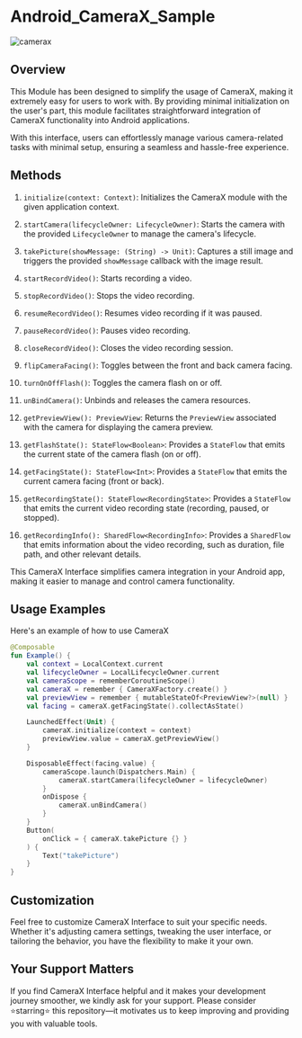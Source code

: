 # Android_CameraX_Sample
![camerax](https://github.com/lyh990517/Android_CameraX_Sample/assets/45873564/a96f2ccb-1583-40b2-b17f-a5b90ba0b5cd)

## Overview

This Module has been designed to simplify the usage of CameraX, making it extremely easy for users to work with. By providing minimal initialization on the user's part, this module facilitates straightforward integration of CameraX functionality into Android applications.

With this interface, users can effortlessly manage various camera-related tasks with minimal setup, ensuring a seamless and hassle-free experience.

## Methods

1. `initialize(context: Context)`: Initializes the CameraX module with the given application context.

2. `startCamera(lifecycleOwner: LifecycleOwner)`: Starts the camera with the provided `LifecycleOwner` to manage the camera's lifecycle.

3. `takePicture(showMessage: (String) -> Unit)`: Captures a still image and triggers the provided `showMessage` callback with the image result.

4. `startRecordVideo()`: Starts recording a video.

5. `stopRecordVideo()`: Stops the video recording.

6. `resumeRecordVideo()`: Resumes video recording if it was paused.

7. `pauseRecordVideo()`: Pauses video recording.

8. `closeRecordVideo()`: Closes the video recording session.

9. `flipCameraFacing()`: Toggles between the front and back camera facing.

10. `turnOnOffFlash()`: Toggles the camera flash on or off.

11. `unBindCamera()`: Unbinds and releases the camera resources.

12. `getPreviewView(): PreviewView`: Returns the `PreviewView` associated with the camera for displaying the camera preview.

13. `getFlashState(): StateFlow<Boolean>`: Provides a `StateFlow` that emits the current state of the camera flash (on or off).

14. `getFacingState(): StateFlow<Int>`: Provides a `StateFlow` that emits the current camera facing (front or back).

15. `getRecordingState(): StateFlow<RecordingState>`: Provides a `StateFlow` that emits the current video recording state (recording, paused, or stopped).

16. `getRecordingInfo(): SharedFlow<RecordingInfo>`: Provides a `SharedFlow` that emits information about the video recording, such as duration, file path, and other relevant details.

This CameraX Interface simplifies camera integration in your Android app, making it easier to manage and control camera functionality.



## Usage Examples
Here's an example of how to use CameraX

```kotlin
@Composable
fun Example() {
    val context = LocalContext.current
    val lifecycleOwner = LocalLifecycleOwner.current
    val cameraScope = rememberCoroutineScope()
    val cameraX = remember { CameraXFactory.create() }
    val previewView = remember { mutableStateOf<PreviewView?>(null) }
    val facing = cameraX.getFacingState().collectAsState()

    LaunchedEffect(Unit) {
        cameraX.initialize(context = context)
        previewView.value = cameraX.getPreviewView()
    }

    DisposableEffect(facing.value) {
        cameraScope.launch(Dispatchers.Main) {
            cameraX.startCamera(lifecycleOwner = lifecycleOwner)
        }
        onDispose {
            cameraX.unBindCamera()
        }
    }
    Button(
        onClick = { cameraX.takePicture {} }
    ) {
        Text("takePicture")
    }
}
```

## Customization
Feel free to customize CameraX Interface to suit your specific needs. Whether it's adjusting camera settings, tweaking the user interface, or tailoring the behavior, you have the flexibility to make it your own.

## Your Support Matters
If you find CameraX Interface helpful and it makes your development journey smoother, we kindly ask for your support. Please consider ⭐starring⭐ this repository—it motivates us to keep improving and providing you with valuable tools.

